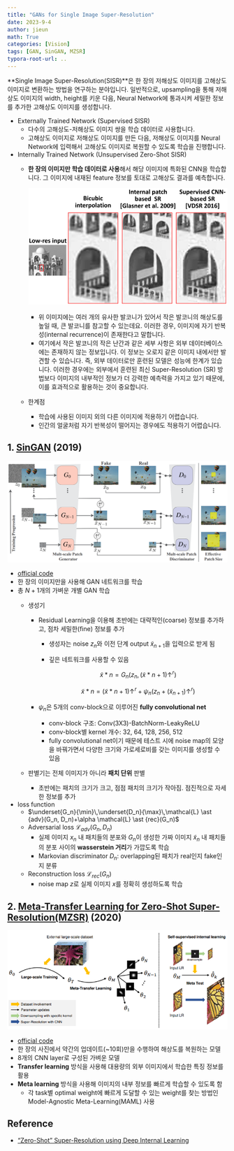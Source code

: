 ```yaml
---
title: "GANs for Single Image Super-Resolution"
date: 2023-9-4
author: jieun
math: True
categories: [Vision]
tags: [GAN, SinGAN, MZSR]
typora-root-url: ..
---
```


**Single Image Super-Resolution(SISR)**은 한 장의 저해상도 이미지를 고해상도 이미지로 변환하는 방법을 연구하는 분야입니다. 일반적으로, upsampling을 통해 저해상도 이미지의 width, height를 키운 다음, Neural Network에 통과시켜 세밀한 정보를 추가한 고해상도 이미지를 생성합니다.

- Externally Trained Network (Supervised SISR)
  - 다수의 고해상도-저해상도 이미지 쌍을 학습 데이터로 사용합니다.
  - 고해상도 이미지로 저해상도 이미지를 만든 다음, 저해상도 이미지를 Neural Network에 입력해서 고해상도 이미지로 복원할 수 있도록 학습을 진행합니다.
- Internally Trained Network (Unsupervised Zero-Shot SISR)
  - **한 장의 이미지만 학습 데이터로 사용**해서 해당 이미지에 특화된 CNN을 학습합니다. 그 이미지에 내재된 feature 정보를 토대로 고해상도 결과를 예측합니다.

    ![](/assets/img/gan/sisr.png)

    - 위 이미지에는 여러 개의 유사한 발코니가 있어서 작은 발코니의 해상도를 높일 때, 큰 발코니를 참고할 수 있는데요. 이러한 경우, 이미지에 자기 반복성(internal recurrence)이 존재한다고 말합니다.
    - 여기에서 작은 발코니의 작은 난간과 같은 세부 사항은 외부 데이터베이스에는 존재하지 않는 정보입니다. 이 정보는 오로지 같은 이미지 내에서만 발견할 수 있습니다. 즉, 외부 데이터로만 훈련된 모델은 성능에 한계가 있습니다. 이러한 경우에는 외부에서 훈련된 최신 Super-Resolution (SR) 방법보다 이미지의 내부적인 정보가 더 강력한 예측력을 가지고 있기 때문에, 이를 효과적으로 활용하는 것이 중요합니다.
  - 한계점
    - 학습에 사용된 이미지 외의 다른 이미지에 적용하기 어렵습니다.
    - 인간의 얼굴처럼 자기 반복성이 떨어지는 경우에도 적용하기 어렵습니다.

## 1. [SinGAN](https://arxiv.org/pdf/1905.01164.pdf) (2019)

![](/assets/img/gan/singan.png)

- [official code](https://github.com/tamarott/SinGAN)
- 한 장의 이미지만을 사용해 GAN 네트워크를 학습
- 총 $N+1$개의 가벼운 개별 GAN 학습
  - 생성기
    - Residual Learning을 이용해 초반에는 대략적인(coarse) 정보를 추가하고, 점차 세밀한(fine) 정보를 추가
      - 생성자는 noise $z_n$와 이전 단계 output $\tilde{x}_{n+1}$을 입력으로 받게 됨
      - 깊은 네트워크를 사용할 수 있음

        $$\tilde{x} \ast n=G_n(z_n, (\tilde{x} \ast {n+1}) \uparrow^r)$$

        $$\tilde{x} \ast n=(\tilde{x} \ast {n+1}) \uparrow^r+\psi_n(z_n+(\tilde{x}_{n+1}) \uparrow^r)$$

    - $\psi_n$은 5개의 conv-block으로 이루어진 **fully convolutional net**
      - conv-block 구조: Conv(3X3)-BatchNorm-LeakyReLU
      - conv-block별 kernel 개수: 32, 64, 128, 256, 512
      - fully convolutional net이기 때문에 테스트 시에 noise map의 모양을 바꿔가면서 다양한 크기와 가로세로비를 갖는 이미지를 생성할 수 있음
  - 판별기는 전체 이미지가 아니라 **패치 단위** 판별
    
    - 초반에는 패치의 크기가 크고, 점점 패치의 크기가 작아짐. 점진적으로 자세한 정보를 추가
- loss function
  - $\underset{G_n}{\min}\,\underset{D_n}{\max}\,\mathcal{L} \ast {adv}(G_n, D_n)+\alpha \mathcal{L} \ast {rec}(G_n)$
  - Adversarial loss $\mathcal{L}_{adv}(G_n, D_n)$
    - 실제 이미지 $x_n$ 내 패치들의 분포와 $G_n$이 생성한 가짜 이미지 $\tilde x_{n}$ 내 패치들의 분포 사이의 **wasserstein 거리**가 가깝도록 학습
    - Markovian discriminator $D_n$: overlapping된 패치가 real인지 fake인지 분류
  - Reconstruction loss $\mathcal{L}_{rec}(G_n)$
    - noise map $z$로 실제 이미지 $x$를 정확히 생성하도록 학습
  
## 2. [Meta-Transfer Learning for Zero-Shot Super-Resolution(MZSR)](https://openaccess.thecvf.com/content_CVPR_2020/papers/Soh_Meta-Transfer_Learning_for_Zero-Shot_Super-Resolution_CVPR_2020_paper.pdf) (2020)

![](/assets/img/gan/mzsr.png)

- [official code](https://github.com/JWSoh/MZSR)
- 한 장의 사진에서 약간의 업데이트(~10회)만을 수행하여 해상도를 복원하는 모델
- 8개의 CNN layer로 구성된 가벼운 모델
- **Transfer learning** 방식을 사용해 대용량의 외부 이미지에서 학습한 특징 정보를 활용
- **Meta learning** 방식을 사용해 이미지의 내부 정보를 빠르게 학습할 수 있도록 함 
  - 각 task별 optimal weight에 빠르게 도달할 수 있는 weight를 찾는 방법인 Model-Agnostic Meta-Learning(MAML) 사용

## Reference
- [“Zero-Shot” Super-Resolution using Deep Internal Learning](https://openaccess.thecvf.com/content_cvpr_2018/papers/Shocher_Zero-Shot_Super-Resolution_Using_CVPR_2018_paper.pdf)
